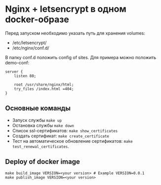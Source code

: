 Nginx + letsencrypt в одном docker-образе
===========================================

Перед запуском необходимо указать путь для хранения volumes:

- /etc/letsencrypt/
- /etc/nginx/conf.d/

В папку conf.d положить config of sites.
Для примера можно положить demo-conf:

```
server {
    listen 80;

    root /usr/share/nginx/html;
    try_files /index.html =404;
}
```

## Основные команды

- Запуск службы `make up`
- Остановка службы `make down`
- Список ssl-сертификатов: `make show_certificates`
- Создать сертификат: `make create_certificate`
- Тест на автоматическое обновление сертификатов: `make test_renewal_certificates`.

## Deploy of docker image

```
make build_image VERSION=<your version> # Example VERSION=0.0.1
make publish_image VERSION=<your version>
```
